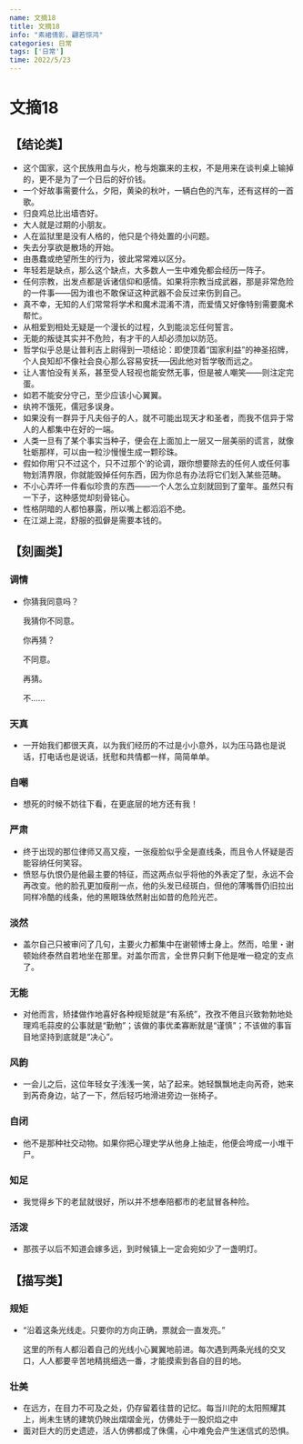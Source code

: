 ```yaml
---
name: 文摘18
title: 文摘18
info: "素裙倩影，翩若惊鸿"
categories: 日常
tags: ['日常']
time: 2022/5/23
---
```


# 文摘18

## 【结论类】

- 这个国家，这个民族用血与火，枪与炮赢来的主权，不是用来在谈判桌上输掉的，更不是为了一个日后的好价钱。
- 一个好故事需要什么，夕阳，黄染的秋叶，一辆白色的汽车，还有这样的一首歌。
- 归良鸡总比出墙杏好。
- 大人就是过期的小朋友。
- 人在监狱里是没有人格的，他只是个待处置的小问题。
- 失去分享欲是散场的开始。
- 由愚蠢或绝望所生的行为，彼此常常难以区分。
- 年轻若是缺点，那么这个缺点，大多数人一生中难免都会经历一阵子。
- 任何宗教，出发点都是诉诸信仰和感情。如果将宗教当成武器，那是非常危险的一件事——因为谁也不敢保证这种武器不会反过来伤到自己。
- 真不幸，无知的人们常常将学术和魔术混淆不清，而爱情又好像特别需要魔术帮忙。
- 从相爱到相处无疑是一个漫长的过程，久到能淡忘任何誓言。
- 无能的叛徒其实并不危险，有才干的人却必须加以防范。
- 哲学似乎总是让普利吉上尉得到一项结论：即使顶着“国家利益”的神圣招牌，个人良知却不像社会良心那么容易安抚──因此他对哲学敬而远之。
- 让人害怕没有关系，甚至受人轻视也能安然无事，但是被人嘲笑——则注定完蛋。
- 如若不能安分守己，至少应该小心翼翼。
- 纨袴不饿死，儒冠多误身。
- 如果没有一群异于凡夫俗子的人，就不可能出现天才和圣者，而我不信异于常人的人都集中在好的一端。
- 人类一旦有了某个事实当种子，便会在上面加上一层又一层美丽的谎言，就像牡蛎那样，可以由一粒沙慢慢生成一颗珍珠。
- 假如你用‘只不过这个，只不过那个’的论调，跟你想要除去的任何人或任何事物划清界限，你就能毁掉任何东西，因为你总有办法将它们划入某些范畴。
- 不小心弄坏一件看似珍贵的东西——一个人怎么立刻就回到了童年。虽然只有一下子，这种感觉却刻骨铭心。
- 性格阴暗的人都怕暴露，所以嘴上都滔滔不绝。
- 在江湖上混，舒服的孤僻是需要本钱的。

## 【刻画类】

### 调情

- 你猜我同意吗？

  我猜你不同意。

  你再猜？

  不同意。

  再猜。

  不……

### 天真

- 一开始我们都很天真，以为我们经历的不过是小小意外，以为压马路也是说话，打电话也是说话，抚慰和共情都一样，简简单单。

### 自嘲

- 想死的时候不妨往下看，在更底层的地方还有我！

### 严肃

- 终于出现的那位律师又高又瘦，一张瘦脸似乎全是直线条，而且令人怀疑是否能容纳任何笑容。
- 愤怒与仇恨仍是他最主要的特征，而这两点似乎将他的外表定了型，永远不会再改变。他的脸孔更加瘦削一点，他的头发已经斑白，但他的薄嘴唇仍旧拉出同样冷酷的线条，他的黑眼珠依然射出如昔的危险光芒。

### 淡然

- 盖尔自己只被审问了几句，主要火力都集中在谢顿博士身上。然而，哈里・谢顿始终泰然自若地坐在那里。对盖尔而言，全世界只剩下他是唯一稳定的支点了。

### 无能

- 对他而言，矫揉做作地喜好各种规矩就是“有系统”，孜孜不倦且兴致勃勃地处理鸡毛蒜皮的公事就是“勤勉”；该做的事优柔寡断就是“谨慎”；不该做的事盲目地坚持到底就是“决心”。

### 风韵

- 一会儿之后，这位年轻女子浅浅一笑，站了起来。她轻飘飘地走向芮奇，她来到芮奇身边，站了一下，然后轻巧地滑进旁边一张椅子。

### 自闭

- 他不是那种社交动物。如果你把心理史学从他身上抽走，他便会垮成一小堆干尸。

### 知足

- 我觉得乡下的老鼠就很好，所以并不想奉陪都市的老鼠冒各种险。

### 活泼

- 那孩子以后不知道会嫁多远，到时候镇上一定会宛如少了一盏明灯。

## 【描写类】

### 规矩

- “沿着这条光线走。只要你的方向正确，票就会一直发亮。”

  这里的所有人都沿着自己的光线小心翼翼地前进。每次遇到两条光线的交叉口，人人都要辛苦地精挑细选一番，才能摸索到各自的目的地。

### 壮美

- 在远方，在目力不可及之处，仍存留着往昔的记忆。每当川陀的太阳照耀其上，尚未生锈的建筑仍映出熠熠金光，仿佛处于一股炽焰之中
- 面对巨大的历史遗迹，活人仿佛都成了侏儒，心中难免会产生迷信式的恐惧。










